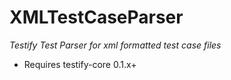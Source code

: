 XMLTestCaseParser
========================
*Testify Test Parser for xml formatted test case files*

* Requires testify-core 0.1.x+
